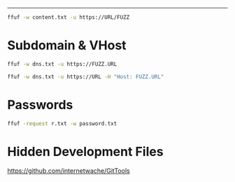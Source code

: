 ___

```bash
ffuf -w content.txt -u https://URL/FUZZ 
```

# Subdomain & VHost

```bash
ffuf -w dns.txt -u https://FUZZ.URL
```

```bash
ffuf -w dns.txt -u https://URL -H "Host: FUZZ.URL"
```

# Passwords

```bash
ffuf -request r.txt -w password.txt
```

# Hidden Development Files

https://github.com/internetwache/GitTools

